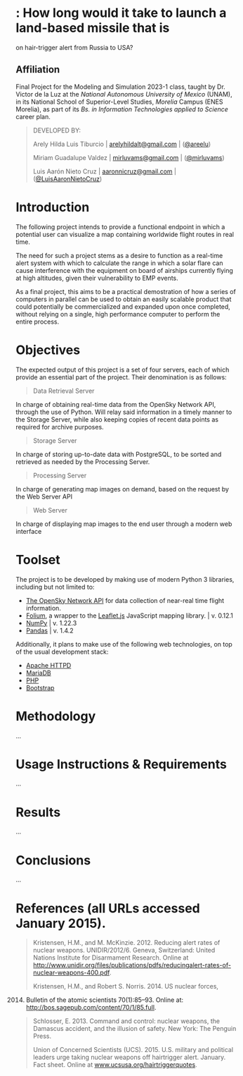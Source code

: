 # : How long would it take to launch a land-based missile that is
on hair-trigger alert from Russia to USA?
## Affiliation

Final Project for the Modeling and Simulation 2023-1 class, taught by Dr. Victor de la Luz at the _National Autonomous University of Mexico_ (UNAM), in its  National School of Superior-Level Studies, _Morelia_ Campus (ENES Morelia), as part of its _Bs. in Information Technologies applied to Science_ career plan.

> DEVELOPED BY:
>
> Arely Hilda Luis Tiburcio  | arelyhildalt@gmail.com | ([@areelu](https://github.com/areelu))
> 
> Miriam Guadalupe Valdez | mirluvams@gmail.com | ([@mirluvams](https://github.com/mirluvams))
> 
> Luis Aarón Nieto Cruz | aaronnicruz@gmail.com | ([@LuisAaronNietoCruz](https://github.com/LuisAaronNietoCruz))


# Introduction
The following project intends to provide a functional endpoint in which a potential user can visualize a map containing worldwide flight routes in real time. 

The need for such a project stems as a desire to function as a real-time alert system with which to calculate the range in which a solar flare can cause interference with the equipment on board of airships currently flying at high altitudes, given their vulnerability to EMP events.

As a final project, this aims to be a practical demostration of how a series of computers in parallel can be used to obtain an easily scalable product that could potentially be commercialized and expanded upon once completed, without relying on a single, high performance computer to perform the entire process.

# Objectives
The expected output of this project is a set of four servers, each of which provide an essential part of the project. Their denomination is as follows:

> Data Retrieval Server

In charge of obtaining real-time data from the OpenSky Network API, through the use of Python. Will relay said information in a timely manner to the Storage Server, while also keeping copies of recent data points as required for archive purposes.

> Storage Server

In charge of storing up-to-date data with PostgreSQL, to be sorted and retrieved as needed by the Processing Server.

> Processing Server

In charge of generating map images on demand, based on the request by the Web Server API

> Web Server

In charge of displaying map images to the end user through a modern web interface


# Toolset
The project is to be developed by making use of modern Python 3 libraries, including but not limited to:
* [The OpenSky Network API](https://opensky-network.org/) for data collection of near-real time flight information. 
* [Folium](https://github.com/python-visualization/folium), a wrapper to the [Leaflet.js](https://leafletjs.com/) JavaScript mapping library. | v. 0.12.1
* [NumPy](https://numpy.org/) | v. 1.22.3
* [Pandas](https://pandas.pydata.org/) | v. 1.4.2

Additionally, it plans to make use of the following web technologies, on top of the usual development stack:
* [Apache HTTPD](https://httpd.apache.org/)
* [MariaDB](https://mariadb.org/)
* [PHP](https://www.php.net/)
* [Bootstrap](https://getbootstrap.com/)

# Methodology
...



# Usage Instructions & Requirements
...



# Results
...



# Conclusions
...

# References (all URLs accessed January 2015).

> Kristensen, H.M., and M. McKinzie. 2012. Reducing alert rates of
nuclear weapons. UNIDIR/2012/6. Geneva,
Switzerland: United Nations Institute for Disarmament
Research. Online at
http://www.unidir.org/files/publications/pdfs/reducingalert-rates-of-nuclear-weapons-400.pdf.
>
> Kristensen, H.M., and Robert S. Norris. 2014. US nuclear forces,
2014. Bulletin of the atomic scientists 70(1):85–93.
Online at: http://bos.sagepub.com/content/70/1/85.full.
>
> Schlosser, E. 2013. Command and control: nuclear weapons, the
Damascus accident, and the illusion of safety. New York:
The Penguin Press.
>
> Union of Concerned Scientists (UCS). 2015. U.S. military and
political leaders urge taking nuclear weapons off hairtrigger alert. January. Fact sheet. Online at
www.ucsusa.org/hairtriggerquotes.

